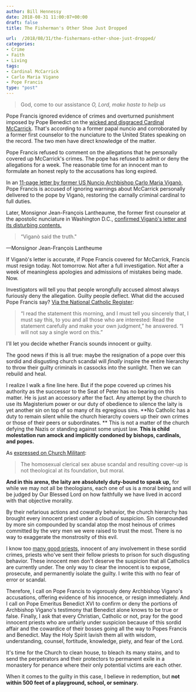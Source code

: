 ```yaml
---
author: Bill Hennessy
date: 2018-08-31 11:00:07+00:00
draft: false
title: The Fisherman's Other Shoe Just Dropped

url:  /2018/08/31/the-fishermans-other-shoe-just-dropped/
categories:
- Crime
- Faith
- Living
tags:
- Cardinal McCarrick
- Carlo Maria Vigano
- Pope Francis
type: "post"
---
```


> God, come to our assistance
_O, Lord, make haste to help us_



Pope Francis ignored evidence of crimes and overturned punishment imposed by Pope Benedict on the [wicked and disgraced Cardinal McCarrick](https://www.nytimes.com/2018/07/19/nyregion/mccarrick-cardinal-sexual-abuse.html). That's according to a former papal nuncio and corroborated by a former first counselor to the nunciature to the United States speaking on the record. The two men have direct knowledge of the matter.

Pope Francis refused to comment on the allegations that he personally covered up McCarrick's crimes. The pope has refused to admit or deny the allegations for a week. The reasonable time for an innocent man to formulate an honest reply to the accusations has long expired.

In an [11-page letter by former US Nuncio Archbishop Carlo Maria Viganò](https://www.ncregister.com/daily-news/ex-nuncio-accuses-pope-francis-of-failing-to-act-on-mccarricks-abuse), Pope Francis is accused of ignoring warnings about McCarrick personally delivered to the pope by Viganò, restoring the carnally criminal cardinal to full duties.

Later, Monsignor Jean-François Lantheaume, the former first counselor at the apostolic nunciature in Washington D.C., [confirmed Viganò's letter and its disturbing contents.](https://www.ncregister.com/daily-news/former-u.s.-nunciature-official-vigano-said-the-truth)



> “Viganò said the truth."

—Monsignor Jean-François Lantheume



If Viganò's letter is accurate, if Pope Francis covered for McCarrick, Francis must resign today. Not tomorrow. Not after a full investigation. Not after a week of meaningless apologies and admissions of mistakes being made. Now.

Investigators will tell you that people wrongfully accused almost always furiously deny the allegation. Guilty people deflect. What did the accused Pope Francis say? [Via the National Catholic Register](https://www.ncregister.com/daily-news/pope-i-will-not-say-a-single-word-about-allegations-of-mccarrick-cover-up):



> “I read the statement this morning, and I must tell you sincerely that, I must say this, to you and all those who are interested: Read the statement carefully and make your own judgment,” he answered. “I will not say a single word on this.”



I'll let you decide whether Francis sounds innocent or guilty.

The good news if this is all true: maybe the resignation of a pope over this sordid and disgusting church scandal will _finally_ inspire the entire hierarchy to throw their guilty criminals in cassocks into the sunlight. Then we can rebuild and heal.

I realize I walk a fine line here. But if the pope covered up crimes his authority as the successor to the Seat of Peter has no bearing on this matter. He is just an accessory after the fact. Any attempt by the church to use its Magisterium power or our duty of obedience to silence the laity is yet another sin on top of so many of its egregious sins. **No Catholic has a duty to remain silent while the church hierarchy covers up their own crimes or those of their peers or subordinates. ** This is not a matter of the church defying the Nazis or standing against some unjust law. **This is child molestation run amock and implicitly condoned by bishops, cardinals, and popes.**

As [expressed on Church Militant](https://www.churchmilitant.com/video/episode/vort-cm-statement-on-the-pope?mc_cid=28425a8161&mc_eid=67b82c4b34#.W4Q42wAUEp8.facebook):



> The homosexual clerical sex abuse scandal and resulting cover-up is not theological at its foundation, but moral.

**And in this arena, the laity are absolutely duty-bound to speak up,** for while we may not all be theologians, each one of us is a moral being and will be judged by Our Blessed Lord on how faithfully we have lived in accord with that objective morality.



By their nefarious actions and cowardly behavior, the church hierarchy has brought every innocent priest under a cloud of suspicion. Sin compounded by more sin compounded by scandal atop the most heinous of crimes committed by the very men we were raised to trust the most. There is no way to exaggerate the monstrosity of this evil.

I know too [many good priests](https://www.hennessysview.com/2018/08/23/now-lets-thank-god-for-priests/), innocent of any involvement in these sordid crimes, priests who've sent their fellow priests to prison for such disgusting behavior. These innocent men don't deserve the suspicion that all Catholics are currently under. The only way to clear the innocent is to expose, prosecute, and permanently isolate the guilty. I write this with no fear of error or scandal.

Therefore, I call on Pope Francis to vigorously deny Archbishop Vigano's accusations, offering evidence of his innocence, or resign immediately. And I call on Pope Emeritus Benedict XVI to confirm or deny the portions of Archbishop Vigano's testimony that Benedict alone knows to be true or false. Finally, I ask that every Christian, Catholic or not, pray for the good innocent priests who are unfairly under suspicion because of this sordid affair and the cowardice of their bosses going all the way to Popes Francis and Benedict. May the Holy Spirit lavish them all with wisdom, understanding, counsel, fortitude, knowledge, piety, and fear of the Lord.

It's time for the Church to clean house, to bleach its many stains, and to send the perpetrators and their protectors to permanent exile in a monastery for penance where their only potential victims are each other.

When it comes to the guilty in this case, I believe in redemption, but **not within 500 feet of a playground, school, or seminary.**
